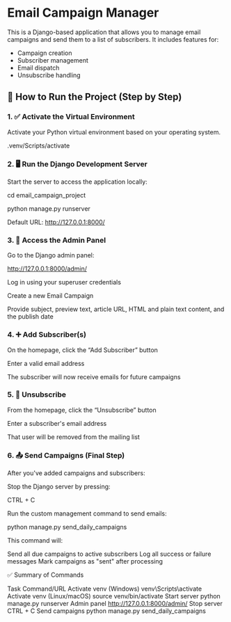#  Email Campaign Manager

This is a Django-based application that allows you to manage email campaigns and send them to a list of subscribers. It includes features for:

- Campaign creation
- Subscriber management
- Email dispatch
- Unsubscribe handling



## 🚀 How to Run the Project (Step by Step)



### 1. ✅ Activate the Virtual Environment

Activate your Python virtual environment based on your operating system.

  .venv/Scripts/activate



### 2. 🖥️ Run the Django Development Server 

Start the server to access the application locally:

   cd email_campaign_project

   python manage.py runserver

Default URL: http://127.0.0.1:8000/



### 3. 🔐 Access the Admin Panel

Go to the Django admin panel:

http://127.0.0.1:8000/admin/

Log in using your superuser credentials

Create a new Email Campaign

Provide subject, preview text, article URL, HTML and plain text content, and the publish date



### 4. ➕ Add Subscriber(s)

On the homepage, click the “Add Subscriber” button

Enter a valid email address

The subscriber will now receive emails for future campaigns



### 5. 🚫 Unsubscribe 

From the homepage, click the “Unsubscribe” button

Enter a subscriber's email address

That user will be removed from the mailing list



### 6. 📤 Send Campaigns (Final Step)

After you've added campaigns and subscribers:

Stop the Django server by pressing:

   CTRL + C

Run the custom management command to send emails:

  python manage.py send_daily_campaigns


This command will:

Send all due campaigns to active subscribers
Log all success or failure messages
Mark campaigns as "sent" after processing




✅ Summary of Commands

Task	                                         Command/URL
Activate venv (Windows)	                    venv\Scripts\activate
Activate venv (Linux/macOS)              	source venv/bin/activate
Start server                            	python manage.py runserver
Admin panel	                                http://127.0.0.1:8000/admin/
Stop server                              	CTRL + C
Send campaigns	                            python manage.py send_daily_campaigns





